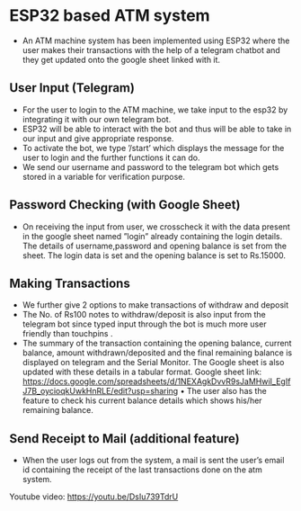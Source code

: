 # ESP32 based ATM system
* An ATM machine system has been implemented using ESP32 where the user makes their transactions with the help of a telegram chatbot and they get updated onto the google sheet linked with it.

## User Input (Telegram)
* For the user to login to the ATM machine, we take input to the esp32 by integrating it with our own telegram bot.
* ESP32 will be able to interact with the bot and thus will be able to take in our input and give appropriate response.
* To activate the bot, we type ’/start’ which displays the message for the user to login and the further functions it can do.
* We send our username and password to the telegram bot which gets stored in a variable for verification purpose.

## Password Checking (with Google Sheet)
* On receiving the input from user, we crosscheck it with the data present in the google sheet named ”login” already containing the login details. The details of username,password and opening balance is set from the sheet. The login data is set and the opening balance is set to Rs.15000.

## Making Transactions
* We further give 2 options to make transactions of withdraw and deposit
* The No. of Rs100 notes to withdraw/deposit is also input from the telegram bot since typed input through the bot is much more user friendly than touchpins .
* The summary of the transaction containing the opening balance, current balance, amount withdrawn/deposited and the final remaining balance is displayed on telegram and the Serial Monitor. The Google sheet is also updated with these details in a tabular format. 
Google sheet link: https://docs.google.com/spreadsheets/d/1NEXAgkDvvR9sJaMHwiI_EgIfJ7B_oycioqkUwkHnRLE/edit?usp=sharing
• The user also has the feature to check his current balance details which shows his/her remaining balance.

## Send Receipt to Mail (additional feature)
* When the user logs out from the system, a mail is sent the user’s email id containing the receipt of the last transactions done on the atm system.


Youtube video: https://youtu.be/DsIu739TdrU
